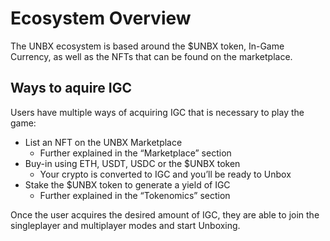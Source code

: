 # Ecosystem Overview

The UNBX ecosystem is based around the $UNBX token, In-Game Currency, as well as the NFTs that can be found on the marketplace.

## Ways to aquire IGC

 Users have multiple ways of acquiring IGC that is necessary to play the game:

- List an NFT on the UNBX Marketplace
    - Further explained in the “Marketplace” section
- Buy-in using ETH, USDT, USDC or the $UNBX token
    - Your crypto is converted to IGC and you’ll be ready to Unbox
- Stake the $UNBX token to generate a yield of IGC
    - Further explained in the “Tokenomics” section

Once the user acquires the desired amount of IGC, they are able to join the singleplayer and multiplayer modes and start Unboxing.
